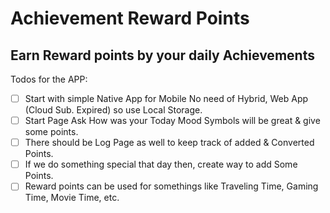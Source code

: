 # Achievement Reward Points

## Earn Reward points by your daily Achievements

Todos for the APP:  

- [ ] Start with simple Native App for Mobile No need of Hybrid, Web App (Cloud Sub. Expired) so use Local Storage.  
- [ ] Start Page Ask How was your Today Mood Symbols will be great & give some points.  
- [ ] There should be Log Page as well to keep track of added & Converted Points.  
- [ ] If we do something special that day then, create way to add Some Points.  
- [ ] Reward points can be used for somethings like Traveling Time, Gaming Time, Movie Time, etc.  

